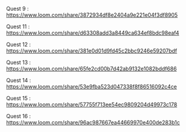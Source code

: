 Quest 9 : https://www.loom.com/share/3872934df8e2404a9e221e04f3df8905

Quest 11 : https://www.loom.com/share/d63308add3a8449ca634ef8bdc98eaf4

Quest 12 : https://www.loom.com/share/381e0d01d9fd45c2bbc9246e59207bdf

Quest 13 : https://www.loom.com/share/65fe2cd00b7d42ab9132e1082bddf686

Quest 14 : https://www.loom.com/share/53e9fba523d047338f8f86516092c4ce

Quest 15 : https://www.loom.com/share/57755f713ee54ec9809204d49973c178

Quest 16 : https://www.loom.com/share/96ac987667ea44669970e400de283b1c
